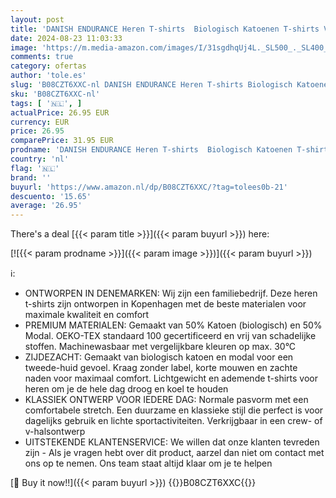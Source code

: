 ```yaml
---
layout: post
title: 'DANISH ENDURANCE Heren T-shirts  Biologisch Katoenen T-shirts Voor Mannen  Multipack  Crew Hals of V-Hals  Korte Mouw  Premium Zachte Mix  2-pack  V-Hals - Wit  L'
date: 2024-08-23 11:03:33
image: 'https://m.media-amazon.com/images/I/31sgdhqUj4L._SL500_._SL400_.jpg'
comments: true
category: ofertas
author: 'tole.es'
slug: 'B08CZT6XXC-nl DANISH ENDURANCE Heren T-shirts Biologisch Katoenen...'
sku: 'B08CZT6XXC-nl'
tags: [ '🇳🇱', ]
actualPrice: 26.95 EUR
currency: EUR
price: 26.95
comparePrice: 31.95 EUR
prodname: 'DANISH ENDURANCE Heren T-shirts  Biologisch Katoenen T-shirts Voor Mannen  Multipack  Crew Hals of V-Hals  Korte Mouw  Premium Zachte Mix  2-pack  V-Hals - Wit  L'
country: 'nl'
flag: '🇳🇱'
brand: ''
buyurl: 'https://www.amazon.nl/dp/B08CZT6XXC/?tag=tolees0b-21'
descuento: '15.65'
average: '26.95'
---
```


There's a deal [{{< param title >}}]({{< param buyurl >}})  here:

[![{{< param prodname >}}]({{< param image >}})]({{< param buyurl >}})

ℹ️:

- ONTWORPEN IN DENEMARKEN: Wij zijn een familiebedrijf. Deze heren t-shirts zijn ontworpen in Kopenhagen met de beste materialen voor maximale kwaliteit en comfort
- PREMIUM MATERIALEN: Gemaakt van 50% Katoen (biologisch) en 50% Modal. OEKO-TEX standaard 100 gecertificeerd en vrij van schadelijke stoffen. Machinewasbaar met vergelijkbare kleuren op max. 30°C
- ZIJDEZACHT: Gemaakt van biologisch katoen en modal voor een tweede-huid gevoel. Kraag zonder label, korte mouwen en zachte naden voor maximaal comfort. Lichtgewicht en ademende t-shirts voor heren om je de hele dag droog en koel te houden
- KLASSIEK ONTWERP VOOR IEDERE DAG: Normale pasvorm met een comfortabele stretch. Een duurzame en klassieke stijl die perfect is voor dagelijks gebruik en lichte sportactiviteiten. Verkrijgbaar in een crew- of v-halsontwerp
- UITSTEKENDE KLANTENSERVICE: We willen dat onze klanten tevreden zijn - Als je vragen hebt over dit product, aarzel dan niet om contact met ons op te nemen. Ons team staat altijd klaar om je te helpen

[🛒 Buy it now!!]({{< param buyurl >}})
{{<world>}}B08CZT6XXC{{</world>}}
